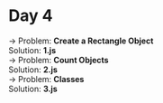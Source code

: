 # Day 4
-> Problem: **Create a Rectangle Object**\
Solution: **1.js**\
-> Problem: **Count Objects**\
Solution: **2.js**\
-> Problem: **Classes**\
Solution: **3.js**